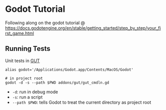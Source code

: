 # Godot Tutorial

Following along on the godot tutorial @
https://docs.godotengine.org/en/stable/getting_started/step_by_step/your_first_game.html

## Running Tests

Unit tests in [GUT](https://github.com/bitwes/Gut)

```
alias godot='/Applications/Godot.app/Contents/MacOS/Godot'

# in project root
godot -d -s --path $PWD addons/gut/gut_cmdln.gd
```

 - `-d`:  run in debug mode
 - `-s`: run a script
 - `--path $PWD`: tells Godot to treat the current directory as project root

